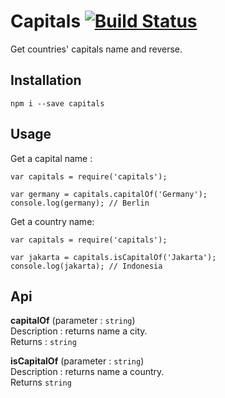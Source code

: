 # Capitals  [![Build Status](https://travis-ci.org/hosein2398/Capitals.svg?branch=master)](https://travis-ci.org/hosein2398/Capitals)
Get countries' capitals name and reverse.

## Installation
```
npm i --save capitals
```

## Usage 
Get a capital name :
```JS
var capitals = require('capitals');

var germany = capitals.capitalOf('Germany');
console.log(germany); // Berlin
```

Get a country name:
```JS
var capitals = require('capitals');

var jakarta = capitals.isCapitalOf('Jakarta');
console.log(jakarta); // Indonesia
```

## Api

**capitalOf** (parameter : `string`)  
Description : returns name a city.  
Returns : `string`  

**isCapitalOf** (parameter : `string`)  
Description : returns name a country.  
Returns `string`  
